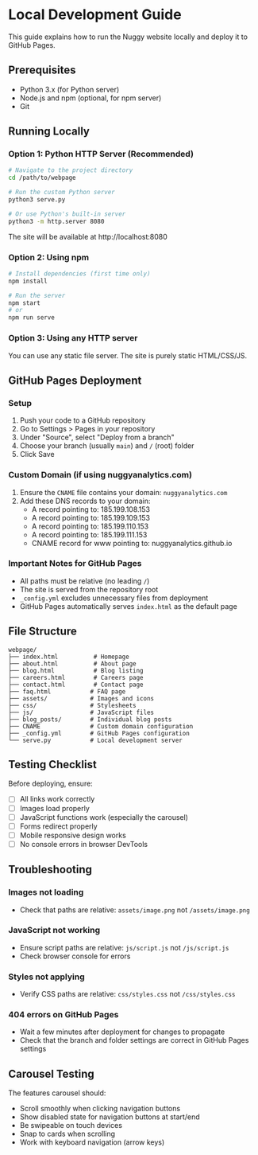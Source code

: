 # Local Development Guide

This guide explains how to run the Nuggy website locally and deploy it to GitHub Pages.

## Prerequisites

- Python 3.x (for Python server)
- Node.js and npm (optional, for npm server)
- Git

## Running Locally

### Option 1: Python HTTP Server (Recommended)

```bash
# Navigate to the project directory
cd /path/to/webpage

# Run the custom Python server
python3 serve.py

# Or use Python's built-in server
python3 -m http.server 8080
```

The site will be available at http://localhost:8080

### Option 2: Using npm

```bash
# Install dependencies (first time only)
npm install

# Run the server
npm start
# or
npm run serve
```

### Option 3: Using any HTTP server

You can use any static file server. The site is purely static HTML/CSS/JS.

## GitHub Pages Deployment

### Setup

1. Push your code to a GitHub repository
2. Go to Settings > Pages in your repository
3. Under "Source", select "Deploy from a branch"
4. Choose your branch (usually `main`) and `/` (root) folder
5. Click Save

### Custom Domain (if using nuggyanalytics.com)

1. Ensure the `CNAME` file contains your domain: `nuggyanalytics.com`
2. Add these DNS records to your domain:
   - A record pointing to: 185.199.108.153
   - A record pointing to: 185.199.109.153
   - A record pointing to: 185.199.110.153
   - A record pointing to: 185.199.111.153
   - CNAME record for www pointing to: nuggyanalytics.github.io

### Important Notes for GitHub Pages

- All paths must be relative (no leading `/`)
- The site is served from the repository root
- `_config.yml` excludes unnecessary files from deployment
- GitHub Pages automatically serves `index.html` as the default page

## File Structure

```
webpage/
├── index.html          # Homepage
├── about.html          # About page
├── blog.html           # Blog listing
├── careers.html        # Careers page
├── contact.html        # Contact page
├── faq.html           # FAQ page
├── assets/            # Images and icons
├── css/               # Stylesheets
├── js/                # JavaScript files
├── blog_posts/        # Individual blog posts
├── CNAME              # Custom domain configuration
├── _config.yml        # GitHub Pages configuration
└── serve.py           # Local development server
```

## Testing Checklist

Before deploying, ensure:

- [ ] All links work correctly
- [ ] Images load properly
- [ ] JavaScript functions work (especially the carousel)
- [ ] Forms redirect properly
- [ ] Mobile responsive design works
- [ ] No console errors in browser DevTools

## Troubleshooting

### Images not loading
- Check that paths are relative: `assets/image.png` not `/assets/image.png`

### JavaScript not working
- Ensure script paths are relative: `js/script.js` not `/js/script.js`
- Check browser console for errors

### Styles not applying
- Verify CSS paths are relative: `css/styles.css` not `/css/styles.css`

### 404 errors on GitHub Pages
- Wait a few minutes after deployment for changes to propagate
- Check that the branch and folder settings are correct in GitHub Pages settings

## Carousel Testing

The features carousel should:
- Scroll smoothly when clicking navigation buttons
- Show disabled state for navigation buttons at start/end
- Be swipeable on touch devices
- Snap to cards when scrolling
- Work with keyboard navigation (arrow keys)